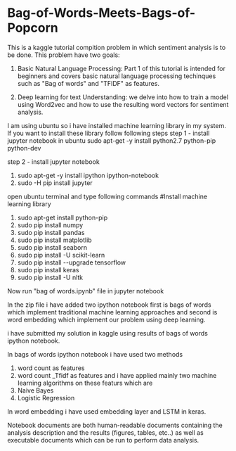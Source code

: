 # Bag-of-Words-Meets-Bags-of-Popcorn

This is a kaggle tutorial compition problem in which sentiment analysis is to be done. This problem have two goals:

1. Basic Natural Language Processing: Part 1 of this tutorial is intended for beginners and covers basic natural language processing techinques such as "Bag of words" and "TFIDF" as features.

2. Deep learning for text Understanding: we delve into how to train a model using Word2vec and how to use the resulting word vectors for sentiment analysis.

I am using ubuntu so i have installed machine learning library in my system. If you want to install these library follow following steps
step 1 - install jupyter notebook in ubuntu
sudo apt-get -y install python2.7 python-pip python-dev

step 2 - install jupyter notebook
1. sudo apt-get -y install ipython ipython-notebook
2. sudo -H pip install jupyter

open ubuntu terminal and type following commands
#Install machine learning library
1. sudo apt-get install python-pip
2. sudo pip install numpy
3. sudo pip install pandas
4. sudo pip install matplotlib
4. sudo pip install seaborn
5. sudo pip install -U scikit-learn
6. sudo pip install --upgrade tensorflow
7. sudo pip install keras
8. sudo pip install -U nltk

Now run "bag of words.ipynb" file in jupyter notebook

In the zip file i have added two ipython notebook first is bags of words which implement traditional machine learning approaches and second is word embedding which implement our problem using deep learning.

i have submitted my solution in kaggle using results of bags of words ipython notebook.

In bags of words ipython notebook i have used two methods
1. word count as features
2. word count _Tfidf as features
and i have applied mainly two machine learning algorithms on these featurs which are
1. Naive Bayes
2. Logistic Regression

In word embedding i have used embedding layer and LSTM in keras.

Notebook documents are both human-readable documents containing the analysis description and the results (figures, tables, etc..) as well as executable documents which can be run to perform data analysis.


